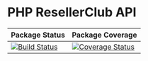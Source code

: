 # PHP ResellerClub API

| Package Status | Package Coverage |
|----------------|------------------|
| [![Build Status](https://travis-ci.org/mgufrone/reseller-club.svg?branch=master)](https://travis-ci.org/mgufrone/reseller-club) |[![Coverage Status](https://coveralls.io/repos/mgufrone/reseller-club/badge.png)](https://coveralls.io/r/mgufrone/reseller-club)|

